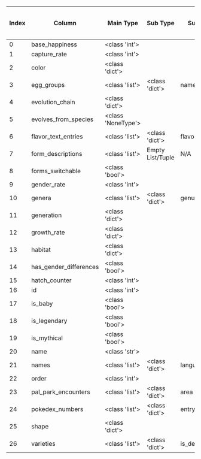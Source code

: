 | Index | Column | Main Type | Sub Type | Sub Key | Sub Sub Type | Sub Sub Key | Sub Sub Sub Type | Sub Sub Sub Key |
| --- | --- | --- | --- | --- | --- | --- | --- | --- |
| 0 | base_happiness | <class 'int'> |  |  |  |  |  |  |
| 1 | capture_rate | <class 'int'> |  |  |  |  |  |  |
| 2 | color | <class 'dict'> |  |  |  |  |  |  |
| 3 | egg_groups | <class 'list'> | <class 'dict'> | name | <class 'str'> |  | N/A | N/A |
| 4 | evolution_chain | <class 'dict'> |  |  |  |  |  |  |
| 5 | evolves_from_species | <class 'NoneType'> |  |  |  |  |  |  |
| 6 | flavor_text_entries | <class 'list'> | <class 'dict'> | flavor_text | <class 'str'> |  | N/A | N/A |
| 7 | form_descriptions | <class 'list'> | Empty List/Tuple | N/A | N/A | N/A | N/A | N/A |
| 8 | forms_switchable | <class 'bool'> |  |  |  |  |  |  |
| 9 | gender_rate | <class 'int'> |  |  |  |  |  |  |
| 10 | genera | <class 'list'> | <class 'dict'> | genus | <class 'str'> |  | N/A | N/A |
| 11 | generation | <class 'dict'> |  |  |  |  |  |  |
| 12 | growth_rate | <class 'dict'> |  |  |  |  |  |  |
| 13 | habitat | <class 'dict'> |  |  |  |  |  |  |
| 14 | has_gender_differences | <class 'bool'> |  |  |  |  |  |  |
| 15 | hatch_counter | <class 'int'> |  |  |  |  |  |  |
| 16 | id | <class 'int'> |  |  |  |  |  |  |
| 17 | is_baby | <class 'bool'> |  |  |  |  |  |  |
| 18 | is_legendary | <class 'bool'> |  |  |  |  |  |  |
| 19 | is_mythical | <class 'bool'> |  |  |  |  |  |  |
| 20 | name | <class 'str'> |  |  |  |  |  |  |
| 21 | names | <class 'list'> | <class 'dict'> | language | <class 'dict'> | name | <class 'str'> | N/A |
| 22 | order | <class 'int'> |  |  |  |  |  |  |
| 23 | pal_park_encounters | <class 'list'> | <class 'dict'> | area | <class 'dict'> | name | <class 'str'> | N/A |
| 24 | pokedex_numbers | <class 'list'> | <class 'dict'> | entry_number | <class 'int'> |  | N/A | N/A |
| 25 | shape | <class 'dict'> |  |  |  |  |  |  |
| 26 | varieties | <class 'list'> | <class 'dict'> | is_default | <class 'bool'> |  | N/A | N/A |